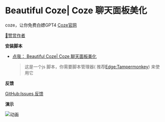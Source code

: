 # Beautiful Coze| Coze 聊天面板美化


coze，让你免费白嫖GPT4 [Coze官网](https://coze.com/)


[🧡赞赏作者](https://gist.github.com/xx025/63f9621e77d603c7ca7935e72a58f929)

**安装脚本**

- [点我： Beautiful Coze| Coze 聊天面板美化](https://greasyfork.org/zh-CN/scripts/489122)

  > 这是一个js 脚本，你需要脚本管理器(
  推荐[Edge:Tampermonkey](https://microsoftedge.microsoft.com/addons/detail/tampermonkey/iikmkjmpaadaobahmlepeloendndfphd))
  来使用它

**反馈**

[GitHub:Issues 反馈](https://github.com/xx025/strawberry/issues)



**演示**

![动画](https://raw.githubusercontent.com/xx025/strawberry/main/coze_com/example.webp)

